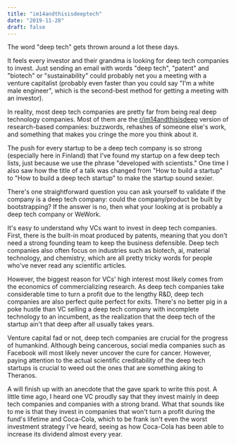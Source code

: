 ```yaml
---
title: "im14andthisisdeeptech"
date: "2019-11-28"
draft: false
---
```


The word "deep tech" gets thrown around a lot these days.

It feels every investor and their grandma is looking for deep tech companies to invest. Just sending an email with words "deep tech", "patent" and "biotech" or "sustainability" could probably net you a meeting with a venture capitalist (probably even faster than you could say "I'm a white male engineer", which is the second-best method for getting a meeting with an investor).

In reality, most deep tech companies are pretty far from being real deep technology companies. Most of them are the [r/im14andthisisdeep](https://www.reddit.com/r/im14andthisisdeep/) version of research-based companies: buzzwords, rehashes of someone else's work, and something that makes you cringe the more you think about it.

The push for every startup to be a deep tech company is so strong (especially here in Finland) that I've found my startup on a few deep tech lists, just because we use the phrase "developed with scientists." One time I also saw how the title of a talk was changed from "How to build a startup" to "How to build a deep tech startup" to make the startup sound sexier.

There's one straightforward question you can ask yourself to validate if the company is a deep tech company: could the company/product be built by bootstrapping? If the answer is no, then what your looking at is probably a deep tech company or WeWork.

It's easy to understand why VCs want to invest in deep tech companies. First, there is the built-in moat produced by patents, meaning that you don't need a strong founding team to keep the business defensible. Deep tech companies also often focus on industries such as biotech, ai, material technology, and chemistry, which are all pretty tricky words for people who've never read any scientific articles.

However, the biggest reason for VCs' high interest most likely comes from the economics of commercializing research. As deep tech companies take considerable time to turn a profit due to the lengthy R&D, deep tech companies are also perfect quite perfect for exits. There's no better pig in a poke hustle than VC selling a deep tech company with incomplete technology to an incumbent, as the realization that the deep tech of the startup ain't that deep after all usually takes years.

Venture capital fad or not, deep tech companies are crucial for the progress of humankind. Although being cancerous, social media companies such as Facebook will most likely never uncover the cure for cancer. However, paying attention to the actual scientific creditability of the deep tech startups is crucial to weed out the ones that are something aking to Theranos.

A will finish up with an anecdote that the gave spark to write this post. A little time ago, I heard one VC proudly say that they invest mainly in deep tech companies and companies with a strong brand. What that sounds like to me is that they invest in companies that won't turn a profit during the fund's lifetime and Coca-Cola, which to be frank isn't even the worst investment strategy I've heard, seeing as how Coca-Cola has been able to increase its dividend almost every year.

